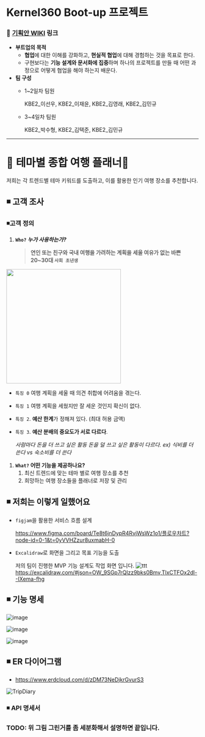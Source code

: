 # Kernel360 Boot-up 프로젝트

### 🔲 [기획안 WIKI](https://www.notion.so/328f33a6d15948ecb81306de2372283b?v=2b3fd3e8647740aa8d0e4566ea804ca4&pvs=4) 링크

- **부트업의 목적**
    - **협업**에 대한 이해를 강화하고, **현실적 협업**에 대해 경험하는 것을 목표로 한다.
    - 구현보다는 **기능 설계와 문서화에 집중**하며 하나의 프로젝트를 만들 때 어떤 과정으로 어떻게 협업을 해야 하는지 배운다.
- **팀 구성**
    - 1~2일차 팀원
        
        KBE2_이선우, KBE2_이재윤, KBE2_김영래, KBE2_김민규
        
    - 3~4일차 팀원
        
        KBE2_박수형, KBE2_김택준, KBE2_김민규
        

---

# 🌈 테마별  종합 여행 플래너🧳

저희는 각 트렌드별 테마 키워드를 도출하고, 이를 활용한 인기 여행 장소를 추천합니다.

## ◾ 고객 조사

### ◾고객 정의

1. **`Who?` *누가 사용하는가?***
    
    > **연인 또는 친구와 국내 여행을 가려하는 계획을 
    세울 여유가 없는 바쁜 20~30대 `사회 초년생`**
    
    
<image width="300px" src="https://github.com/user-attachments/assets/962fe485-fa7b-4951-b207-4c817003a721"/>

- `특징 0` 여행 계획을 세울 때 의견 취합에 어려움을 겪는다.
- `특징 1` 여행 계획을 세웠지만 잘 세운 것인지 확신이 없다.
- `특징 2`. **예산 한계**가 정해져 있다. (최대 허용 금액)
- `특징 3`. **예산 분배의 중요도가 서로 다르다**.
    
    *사람마다 돈을 더 쓰고 싶은 활동 돈을 덜 쓰고 싶은 활동이 다르다.
    ex) 식비를 더 쓴다 vs 숙소비를 더 쓴다* 
    
1. **`What?` 어떤 기능을 제공하나요?** 
    1. 최신 트렌드에 맞는 테마 별로 여행 장소를 추천
    2. 희망하는 여행 장소들을 플래너로 저장 및 관리 

## ◾ 저희는 이렇게 일했어요

- `figjam`을 활용한 서비스 흐름 설계
    
    https://www.figma.com/board/Te8t6jnDypR4RvjWsWz1o1/플로우차트?node-id=0-1&t=0yVVHZzur8uxmabH-0
    
- `Excalidraw`로 화면을 그리고 목표 기능을 도출 
   
   저의 팀이 진행한 MVP 기능 설계도 작업 화면 입니다.
   ![ttt](https://github.com/user-attachments/assets/4d4ec45a-bb7d-4528-8ea4-495b11ab2a50)
   https://excalidraw.com/#json=OW_9SGp7rQIzz9bks0Bmv,TlxCTFOx2dl--IXema-fhg

## ◾ 기능 명세

![image](https://github.com/user-attachments/assets/4742635b-24ab-48c4-8954-9ac2906c3aef)

![image](https://github.com/user-attachments/assets/0cd68ddc-c289-4d95-8a96-af97fbb2d270)

![image](https://github.com/user-attachments/assets/29ee83fc-9c9c-483d-82b7-f52da7b7a297)

## ◾ ER 다이어그램

- https://www.erdcloud.com/d/zDM73NeDjkrGvurS3

![TripDiary](https://github.com/user-attachments/assets/408ad840-8814-4303-88c1-fc78b11a153d)

### ◾ API 명세서

### TODO: 위 그림 그린거를 좀 세분화해서 설명하면 끝입니다.
